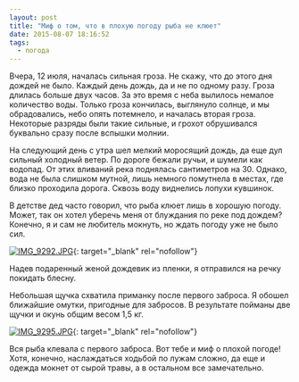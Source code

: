 ```yaml
---
layout: post
title: "Миф о том, что в плохую погоду рыба не клюет"
date: 2015-08-07 18:16:52
tags:
  - погода
---
```

Вчера, 12 июля, началась сильная гроза. Не скажу, что до этого дня
дождей не было. Каждый день дождь, да и не по одному разу. Гроза длилась
больше двух часов. За это время с неба вылилось немалое количество воды.
Только гроза кончилась, выглянуло солнце, и мы обрадовались, небо опять
потемнело, и началась вторая гроза. Некоторые разряды были такие
сильные, и грохот обрушивался буквально сразу после вспышки молнии.

На следующий день с утра шел мелкий моросящий дождь, да еще дул сильный
холодный ветер. По дороге бежали ручьи, и шумели как водопад. От этих
вливаний река поднялась сантиметров на 30. Однако, вода не была слишком
мутной, лишь немного помутнела в местах, где близко проходила дорога.
Сквозь воду виднелись лопухи кувшинок.

В детстве дед часто говорил, что рыба клюет лишь в хорошую погоду.
Может, так он хотел уберечь меня от блуждания по реке под дождем?
Конечно, я и сам не любитель мокнуть, но ждать погоду уже не было сил.


[![IMG\_9292.JPG](https://img-fotki.yandex.ru/get/15506/13906080.55/0_a2406_97c75a83_XXL.jpg
"IMG_9292.JPG")][1]{: target="_blank"
rel="nofollow"}

Надев подаренный женой дождевик из пленки, я отправился на речку
покидать блесну.

Небольшая щучка схватила приманку после первого заброса. Я обошел
ближайшие омутки, пригодные для забросов. В результате пойманы две щучки
и окунь общим весом 1,5 кг.

[![IMG\_9295.JPG](https://img-fotki.yandex.ru/get/11/13906080.55/0_a2407_1be797ff_XXL.jpg
"IMG_9295.JPG")][2]{: target="_blank"
rel="nofollow"}

Вся рыба клевала с первого заброса. Вот тебе и миф о плохой погоде!
Хотя, конечно, наслаждаться ходьбой по лужам сложно, да еще и одежда
мокнет от сырой травы, а в остальном все замечательно.



[1]: https://fotki.yandex.ru/next/users/russian-field2005/album/101235/view/664582
[2]: https://fotki.yandex.ru/next/users/russian-field2005/album/101235/view/664583
